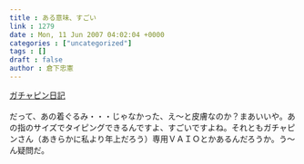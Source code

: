 ```yaml
---
title : ある意味、すごい
link : 1279
date : Mon, 11 Jun 2007 04:02:04 +0000
categories : ["uncategorized"]
tags : []
draft : false
author : 倉下忠憲
---
```


<A HREF="http://gachapin.fujitvkidsclub.jp/" TARGET="_blank">ガチャピン日記</A><BR><BR>だって、あの着ぐるみ・・・じゃなかった、え～と皮膚なのか？まあいいや。あの指のサイズでタイピングできるんですよ、すごいですよね。それともガチャピンさん（あきらかに私より年上だろう）専用ＶＡＩＯとかあるんだろうか。う～ん疑問だ。<br><br>
